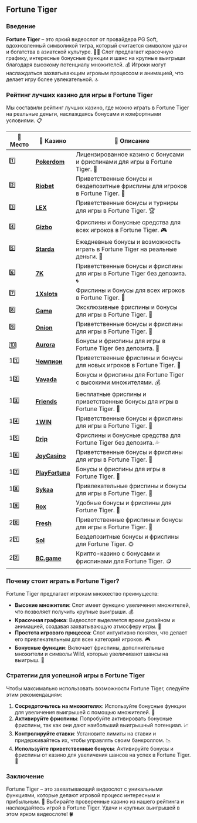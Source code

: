 ## Fortune Tiger

### Введение
**Fortune Tiger** – это яркий видеослот от провайдера PG Soft, вдохновленный символикой тигра, который считается символом удачи и богатства в азиатской культуре. 🎰🐅 Слот предлагает красочную графику, интересные бонусные функции и шанс на крупные выигрыши благодаря высокому потенциалу множителей. 💰 Игроки могут наслаждаться захватывающим игровым процессом и анимацией, что делает игру более увлекательной. 🔝

### Рейтинг лучших казино для игры в Fortune Tiger
Мы составили рейтинг лучших казино, где можно играть в Fortune Tiger на реальные деньги, наслаждаясь бонусами и комфортными условиями. 📋

| 🥇 **Место** | 🎰 **Казино** | 💬 **Описание** |
|-------------|-------------|----------------|
| 1️⃣ | [**Pokerdom**](https://brandplay.link/4k77v2yx) | Лицензированное казино с бонусами и фриспинами для игры в Fortune Tiger. 🎁 |
| 2️⃣ | [**Riobet**](https://brandplay.link/7xBLTPyj) | Приветственные бонусы и бездепозитные фриспины для игроков в Fortune Tiger. 🤑 |
| 3️⃣ | [**LEX**](https://brandplay.link/zW4hdDFV) | Приветственные бонусы и турниры для игры в Fortune Tiger. 🏆 |
| 4️⃣ | [**Gizbo**](https://brandplay.link/bprXw4YV) | Фриспины и бонусные средства для всех игроков в Fortune Tiger. 🎮 |
| 5️⃣ | [**Starda**](https://brandplay.link/fB7xwRFL) | Ежедневные бонусы и возможность играть в Fortune Tiger на реальные деньги. 🌟 |
| 6️⃣ | [**7K**](https://brandplay.link/BvQyFShp) | Приветственные бонусы и фриспины для игры в Fortune Tiger без депозита. 🌀 |
| 7️⃣ | [**1Xslots**](https://brandplay.link/hSB1khtr) | Фриспины и бонусы для всех игроков в Fortune Tiger. 🎰 |
| 8️⃣ | [**Gama**](https://brandplay.link/j6NMKsDz) | Эксклюзивные фриспины и бонусы для игры в Fortune Tiger. 🧩 |
| 9️⃣ | [**Onion**](https://brandplay.link/zBGRVpQ9) | Приветственные бонусы и фриспины для игры в Fortune Tiger. 💎 |
| 🔟 | [**Aurora**](https://10trafic-stat2.com/click/668546556bcc6313411604bd/6766/13032/subaccount) | Бонусы и фриспины для игры в Fortune Tiger без депозита. 🚀 |
| 11️⃣ | [**Чемпион**](https://temon-gter.cfd/go/lRq?p80412p304504pcc44t17455) | Приветственные фриспины и бонусы для новых игроков в Fortune Tiger. 🥇 |
| 12️⃣ | [**Vavada**](https://vavadapartner.pro/?promo=ea5c9275-6854-4505-94fc-95ab18221945-linkb2) | Бонусы и фриспины для Fortune Tiger с высокими множителями. 💰 |
| 13️⃣ | [**Friends**](https://gofriends.run/linkb2) | Бесплатные фриспины и приветственные бонусы для игры в Fortune Tiger. 👯 |
| 14️⃣ | [**1WIN**](https://brandplay.link/smXVpBbG) | Приветственные бонусы и фриспины для игры в Fortune Tiger. 🎲 |
| 15️⃣ | [**Drip**](https://drp-ircp01.com/c07e6a3db) | Фриспины и бонусные средства для Fortune Tiger без депозита. 💦 |
| 16️⃣ | [**JoyCasino**](https://rpc30.call2me.pro/?/ru/registration?apkpop=0&partner=p24970p3291217pc98f) | Приветственные бонусы и фриспины для игры в Fortune Tiger. 🎉 |
| 17️⃣ | [**PlayFortuna**](https://fortunapromo.net/alt/playfortuna/registration?0dc4a9362a71feb7e3f165fb8e766f70) | Бонусы и фриспины для игры в Fortune Tiger. 💎 |
| 18️⃣ | [**Sykaa**](https://s-two-way.com/?source=linkb2&pid=30697) | Привлекательные фриспины и бонусы для игры в Fortune Tiger. 🌈 |
| 19️⃣ | [**Rox**](https://rox-pvwfpjgcxe.com/cb1ee18a5) | Удобные бонусы и фриспины для Fortune Tiger. 💸 |
| 20️⃣ | [**Fresh**](https://fresh-eumwkxwao.com/c3f7b485d) | Приветственные фриспины и бонусы для игры в Fortune Tiger. 🥑 |
| 21️⃣ | [**Sol**](https://sol-mmtdzfbaco.com/cb2415bca) | Бездепозитные бонусы и фриспины для Fortune Tiger. 🌞 |
| 22️⃣ | [**BC.game**](https://partnerbcgame.com/dcc53d441) | Крипто-казино с бонусами и фриспинами для Fortune Tiger. 🪙 |

### Почему стоит играть в Fortune Tiger?
Fortune Tiger предлагает игрокам множество преимуществ:

- **Высокие множители**: Слот имеет функцию увеличения множителей, что позволяет получить крупные выигрыши. 💰
- **Красочная графика**: Видеослот выделяется ярким дизайном и анимацией, создавая захватывающую атмосферу игры. 🌈
- **Простота игрового процесса**: Слот интуитивно понятен, что делает его привлекательным для всех категорий игроков. 🎮
- **Бонусные функции**: Включает фриспины, дополнительные множители и символы Wild, которые увеличивают шансы на выигрыш. 🎯

### Стратегии для успешной игры в Fortune Tiger
Чтобы максимально использовать возможности Fortune Tiger, следуйте этим рекомендациям:

1. **Сосредоточьтесь на множителях**: Используйте бонусные функции для увеличения выигрышей с помощью множителей. 📜
2. **Активируйте фриспины**: Попробуйте активировать бонусные фриспины, так как они дают наибольший выигрышный потенциал. 📈
3. **Контролируйте ставки**: Установите лимиты на ставки и придерживайтесь их, чтобы управлять своим банкроллом. 📉
4. **Используйте приветственные бонусы**: Активируйте бонусы и фриспины от казино для увеличения шансов на успех в Fortune Tiger. 💎

### Заключение
Fortune Tiger – это захватывающий видеослот с уникальными функциями, которые делают игровой процесс интересным и прибыльным. 💸 Выбирайте проверенные казино из нашего рейтинга и наслаждайтесь игрой в Fortune Tiger. Удачи и крупных выигрышей в этом ярком видеослоте! 🍀
